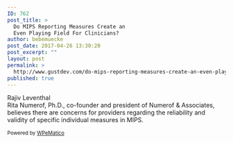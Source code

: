 ```yaml
---
ID: 762
post_title: >
  Do MIPS Reporting Measures Create an
  Even Playing Field For Clinicians?
author: bebemuecke
post_date: 2017-04-26 13:30:20
post_excerpt: ""
layout: post
permalink: >
  http://www.gustdev.com/do-mips-reporting-measures-create-an-even-playing-field-for-clinicians/
published: true
---
```

<div><div><div>Rajiv Leventhal</div></div></div><div><div><div>Rita Numerof, Ph.D., co-founder and president of Numerof & Associates, believes there are concerns for providers regarding the reliability and validity of specific individual measures in MIPS. </div></div></div><img src="http://feeds.feedburner.com/~r/healthcare-informatics/~4/B63Z98MRhP8" height="1" width="1" alt=""><p class="wpematico_credit"><small>Powered by <a href="http://www.wpematico.com" target="_blank">WPeMatico</a></small></p>